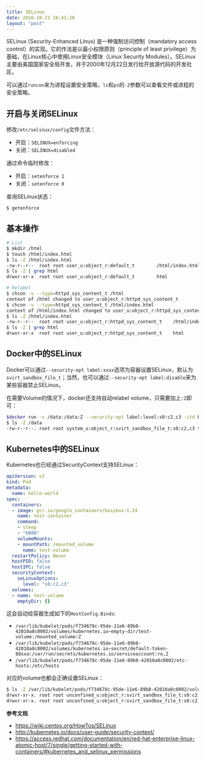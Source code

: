```yaml
---
title: SELinux
date: 2016-10-21 16:41:20
layout: "post"
---
```


SELinux (Security-Enhanced Linux) 是一种强制访问控制（mandatory access control）的实现。它的作法是以最小权限原则（principle of least privilege）为基础，在Linux核心中使用Linux安全模块（Linux Security Modules）。SELinux主要由美国国家安全局开发，并于2000年12月22日发行给开放源代码的开发社区。

可以通过`runcon`来为进程设置安全策略，`ls`和`ps`的`-Z`参数可以查看文件或进程的安全策略。

## 开启与关闭SELinux

修改`/etc/selinux/config`文件方法：

- 开启：`SELINUX=enforcing`
- 关闭：`SELINUX=disabled`

通过命令临时修改：

- 开启：`setenforce 1`
- 关闭：`setenforce 0`

查询SELinux状态：

```
$ getenforce
```

## 基本操作

```sh
# List
$ mkdir /html
$ touch /html/index.html
$ ls -Z /html/index.html
-rw-r--r--  root root user_u:object_r:default_t        /html/index.html
$ ls -Z | grep html
drwxr-xr-x  root root user_u:object_r:default_t        html 

# Relabel
$ chcon -v --type=httpd_sys_content_t /html
context of /html changed to user_u:object_r:httpd_sys_content_t
$ chcon -v --type=httpd_sys_content_t /html/index.html
context of /html/index.html changed to user_u:object_r:httpd_sys_content_t
$ ls -Z /html/index.html
-rw-r--r--  root root user_u:object_r:httpd_sys_content_t    /html/index.html
$ ls -Z | grep html
drwxr-xr-x  root root user_u:object_r:httpd_sys_content_t    html 
```

## Docker中的SELinux

Docker可以通过`--security-opt label:xxxx`选项为容器设置SELinux，默认为`svirt_sandbox_file_t`；当然，也可以通过`--security-opt label:disable`来为某些容器禁止SELinux。

在需要Volume的情况下，docker还支持自动relabel volume，只需要加上`:Z`即可：

```sh
$docker run -v /data:/data:Z --security-opt label:level:s0:c2,c3 -itd busybox
$ ls -Z /data
-rw-r--r--. root root system_u:object_r:svirt_sandbox_file_t:s0:c2,c3 test
```

## Kubernetes中的SELinux

Kubernetes也已经通过SecurityContext支持SELinux：

```yaml
apiVersion: v1
kind: Pod
metadata:
  name: hello-world
spec:
  containers:
  - image: gcr.io/google_containers/busybox:1.24
    name: test-container
    command:
    - sleep
    - "6000"
    volumeMounts:
    - mountPath: /mounted_volume
      name: test-volume
  restartPolicy: Never
  hostPID: false
  hostIPC: false
  securityContext:
    seLinuxOptions:
      level: "s0:c2,c3"
  volumes:
  - name: test-volume
    emptyDir: {}
```

这会自动给容器生成如下的`HostConfig.Binds`: 

- `/var/lib/kubelet/pods/f734678c-95de-11e6-89b0-42010a8c0002/volumes/kubernetes.io~empty-dir/test-volume:/mounted_volume:Z`
- `/var/lib/kubelet/pods/f734678c-95de-11e6-89b0-42010a8c0002/volumes/kubernetes.io~secret/default-token-88xxa:/var/run/secrets/kubernetes.io/serviceaccount:ro,Z`
- `/var/lib/kubelet/pods/f734678c-95de-11e6-89b0-42010a8c0002/etc-hosts:/etc/hosts`

对应的volume也都会正确设置SELinux：

```sh
$ ls -Z /var/lib/kubelet/pods/f734678c-95de-11e6-89b0-42010a8c0002/volumes
drwxr-xr-x. root root unconfined_u:object_r:svirt_sandbox_file_t:s0:c2,c3 kubernetes.io~empty-dir
drwxr-xr-x. root root unconfined_u:object_r:svirt_sandbox_file_t:s0:c2,c3 kubernetes.io~secret
```

**参考文档**

- <https://wiki.centos.org/HowTos/SELinux>
- <http://kubernetes.io/docs/user-guide/security-context/>
- <https://access.redhat.com/documentation/en/red-hat-enterprise-linux-atomic-host/7/single/getting-started-with-containers/#kubernetes_and_selinux_permissions>
